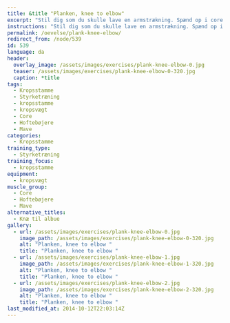 ```yaml
---
title: &title "Planken, knee to elbow"
excerpt: "Stil dig som du skulle lave en armstrækning. Spænd op i core. Træk skiftevis højre knæ til højre albue og venstre knæ til venstre albue. "
instructions: "Stil dig som du skulle lave en armstrækning. Spænd op i core. Træk skiftevis højre knæ til højre albue og venstre knæ til venstre albue. "
permalink: /oevelse/plank-knee-elbow/
redirect_from: /node/539
id: 539
language: da
header:
  overlay_image: /assets/images/exercises/plank-knee-elbow-0.jpg
  teaser: /assets/images/exercises/plank-knee-elbow-0-320.jpg
  caption: *title
tags:
  - Kropsstamme
  - Styrketræning
  - kropsstamme
  - kropsvægt
  - Core
  - Hoftebøjere
  - Mave
categories:
  - Kropsstamme
training_type: 
  - Styrketræning
training_focus: 
  - kropsstamme
equipment:
  - kropsvægt
muscle_group:
  - Core
  - Hoftebøjere
  - Mave
alternative_titles:
  - Knæ til albue 
gallery:
  - url: /assets/images/exercises/plank-knee-elbow-0.jpg
    image_path: /assets/images/exercises/plank-knee-elbow-0-320.jpg
    alt: "Planken, knee to elbow "
    title: "Planken, knee to elbow "
  - url: /assets/images/exercises/plank-knee-elbow-1.jpg
    image_path: /assets/images/exercises/plank-knee-elbow-1-320.jpg
    alt: "Planken, knee to elbow "
    title: "Planken, knee to elbow "
  - url: /assets/images/exercises/plank-knee-elbow-2.jpg
    image_path: /assets/images/exercises/plank-knee-elbow-2-320.jpg
    alt: "Planken, knee to elbow "
    title: "Planken, knee to elbow "
last_modified_at: 2014-10-12T22:03:14Z
---
```



